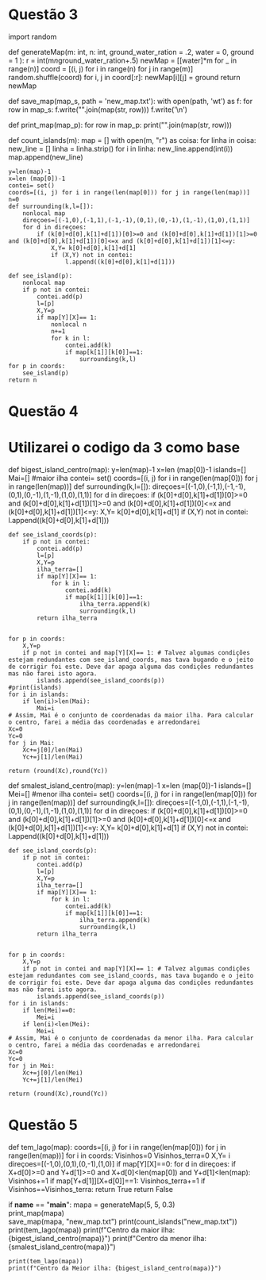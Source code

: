 # Questão 3

import random


def generateMap(m: int, n: int, ground_water_ration = .2, water = 0, ground = 1 ):
    r = int(m*n*ground_water_ration+.5)
    newMap = [[water]*m for _ in range(n)]
    coord = [(i, j) for i in range(n) for j in range(m)]
    random.shuffle(coord)
    for i, j in coord[:r]:
        newMap[i][j] = ground
    return newMap

def save_map(map_s, path = 'new_map.txt'):
    with open(path, 'wt') as f:
        for row in map_s:
            f.write("".join(map(str, row)))
            f.write('\n')

def print_map(map_p):
    for row in map_p:
        print("".join(map(str, row)))


def count_islands(m):
    map = []
    with open(m, "r") as coisa:
        for linha in coisa:
            new_line = []
            linha = linha.strip()
            for i in linha:
                new_line.append(int(i))
            map.append(new_line) 

    y=len(map)-1
    x=len (map[0])-1
    contei= set()
    coords=[(i, j) for i in range(len(map[0])) for j in range(len(map))]
    n=0
    def surrounding(k,l=[]):
        nonlocal map
        direçoes=[(-1,0),(-1,1),(-1,-1),(0,1),(0,-1),(1,-1),(1,0),(1,1)]
        for d in direçoes:
            if (k[0]+d[0],k[1]+d[1])[0]>=0 and (k[0]+d[0],k[1]+d[1])[1]>=0 and (k[0]+d[0],k[1]+d[1])[0]<=x and (k[0]+d[0],k[1]+d[1])[1]<=y:
                X,Y= k[0]+d[0],k[1]+d[1]
                if (X,Y) not in contei:
                    l.append((k[0]+d[0],k[1]+d[1]))

    def see_island(p):
        nonlocal map
        if p not in contei:
            contei.add(p)
            l=[p]
            X,Y=p
            if map[Y][X]== 1:
                nonlocal n
                n+=1
                for k in l:
                    contei.add(k)
                    if map[k[1]][k[0]]==1:
                        surrounding(k,l)
    for p in coords:
        see_island(p)
    return n



# Questão 4 
# Utilizarei o codigo da 3 como base
def bigest_island_centro(map):
    y=len(map)-1
    x=len (map[0])-1
    islands=[]
    Mai=[] #maior ilha
    contei= set()
    coords=[(i, j) for i in range(len(map[0])) for j in range(len(map))]
    def surrounding(k,l=[]):
        direçoes=[(-1,0),(-1,1),(-1,-1),(0,1),(0,-1),(1,-1),(1,0),(1,1)]
        for d in direçoes:
            if (k[0]+d[0],k[1]+d[1])[0]>=0 and (k[0]+d[0],k[1]+d[1])[1]>=0 and (k[0]+d[0],k[1]+d[1])[0]<=x and (k[0]+d[0],k[1]+d[1])[1]<=y:
                X,Y= k[0]+d[0],k[1]+d[1]
                if (X,Y) not in contei:
                    l.append((k[0]+d[0],k[1]+d[1]))

    def see_island_coords(p):
        if p not in contei:
            contei.add(p)
            l=[p]
            X,Y=p
            ilha_terra=[]
            if map[Y][X]== 1:
                for k in l:
                    contei.add(k)
                    if map[k[1]][k[0]]==1:
                        ilha_terra.append(k)
                        surrounding(k,l)
            return ilha_terra
            
            
    for p in coords:
        X,Y=p
        if p not in contei and map[Y][X]== 1: # Talvez algumas condições estejam redundantes com see_island_coords, mas tava bugando e o jeito de corrigir foi este. Deve dar apaga alguma das condições redundantes mas não farei isto agora.
            islands.append(see_island_coords(p))
    #print(islands)
    for i in islands:
        if len(i)>len(Mai):
            Mai=i
    # Assim, Mai é o conjunto de coordenadas da maior ilha. Para calcular o centro, farei a média das coordenadas e arredondarei
    Xc=0
    Yc=0
    for j in Mai:
        Xc+=j[0]/len(Mai)
        Yc+=j[1]/len(Mai)
 
    return (round(Xc),round(Yc))

def smalest_island_centro(map):
    y=len(map)-1
    x=len (map[0])-1
    islands=[]
    Mei=[] #menor ilha
    contei= set()
    coords=[(i, j) for i in range(len(map[0])) for j in range(len(map))]
    def surrounding(k,l=[]):
        direçoes=[(-1,0),(-1,1),(-1,-1),(0,1),(0,-1),(1,-1),(1,0),(1,1)]
        for d in direçoes:
            if (k[0]+d[0],k[1]+d[1])[0]>=0 and (k[0]+d[0],k[1]+d[1])[1]>=0 and (k[0]+d[0],k[1]+d[1])[0]<=x and (k[0]+d[0],k[1]+d[1])[1]<=y:
                X,Y= k[0]+d[0],k[1]+d[1]
                if (X,Y) not in contei:
                    l.append((k[0]+d[0],k[1]+d[1]))

    def see_island_coords(p):
        if p not in contei:
            contei.add(p)
            l=[p]
            X,Y=p
            ilha_terra=[]
            if map[Y][X]== 1:
                for k in l:
                    contei.add(k)
                    if map[k[1]][k[0]]==1:
                        ilha_terra.append(k)
                        surrounding(k,l)
            return ilha_terra
            
            
    for p in coords:
        X,Y=p
        if p not in contei and map[Y][X]== 1: # Talvez algumas condições estejam redundantes com see_island_coords, mas tava bugando e o jeito de corrigir foi este. Deve dar apaga alguma das condições redundantes mas não farei isto agora.
            islands.append(see_island_coords(p))
    for i in islands:
        if len(Mei)==0:
            Mei=i
        if len(i)<len(Mei):
            Mei=i
    # Assim, Mai é o conjunto de coordenadas da menor ilha. Para calcular o centro, farei a média das coordenadas e arredondarei
    Xc=0
    Yc=0
    for j in Mei:
        Xc+=j[0]/len(Mei)
        Yc+=j[1]/len(Mei)
 
    return (round(Xc),round(Yc))

# Questão 5
def tem_lago(map):
    coords=[(i, j) for i in range(len(map[0])) for j in range(len(map))]
    for i in coords:
        Visinhos=0
        Visinhos_terra=0
        X,Y= i
        direçoes=[(-1,0),(0,1),(0,-1),(1,0)]
        if map[Y][X]==0:
            for d in direçoes:
                if X+d[0]>=0 and Y+d[1]>=0 and X+d[0]<len(map[0]) and Y+d[1]<len(map):
                    Visinhos+=1
                    if map[Y+d[1]][X+d[0]]==1:
                        Visinhos_terra+=1
            if Visinhos==Visinhos_terra:
                return True
    return False


if __name__ == "__main__":
    mapa = generateMap(5, 5, 0.3)  
    print_map(mapa)    
    save_map(mapa, "new_map.txt")
    print(count_islands("new_map.txt"))
    print(tem_lago(mapa))
    print(f"Centro da maior ilha: {bigest_island_centro(mapa)}")
    print(f"Centro da menor ilha: {smalest_island_centro(mapa)}")

    print(tem_lago(mapa))
    print(f"Centro da Meior ilha: {bigest_island_centro(mapa)}")
